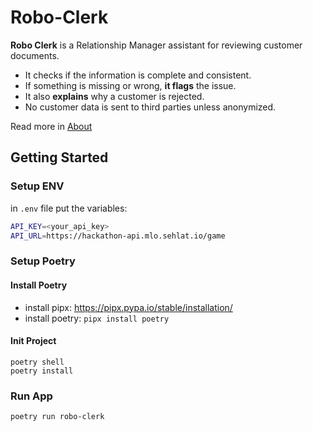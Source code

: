 # Robo-Clerk

**Robo Clerk** is a Relationship Manager assistant for reviewing customer documents.

* It checks if the information is complete and consistent.
* If something is missing or wrong, **it flags** the issue.
* It also **explains** why a customer is rejected.
* No customer data is sent to third parties unless anonymized.

Read more in [About](docs/About.md)

## Getting Started

### Setup ENV

in `.env` file put the variables:

```sh
API_KEY=<your_api_key>
API_URL=https://hackathon-api.mlo.sehlat.io/game
```

### Setup Poetry

#### Install Poetry
* install pipx: https://pipx.pypa.io/stable/installation/
* install poetry: `pipx install poetry`

#### Init Project
```
poetry shell
poetry install
```

### Run App

```
poetry run robo-clerk
```

